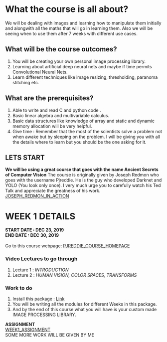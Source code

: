# What the course is all about?
We will be dealing with images and learning how to manipulate them initially and alongwith all the 
maths that will go in learning them. Also we will be seeing when to use them after 7 weeks with different use cases.

## What will be the course outcomes?
1. You will be creating your own personal image processing library.
2. Learning about artificial deep neural nets and maybe if time permits Convolutional Neural Nets.
3. Learn different techniques like image resizing, thresholding, paranoma stitching etc.

## What are the prerequisites?
1. Able to write and read C and python code .
2. Basic linear algebra and multivariable calculus.
3. Basic data structures like knowledge of array and static and dynamic memory allocation will be very helpful.
4. Give time : Remember that the most of the scientists solve a problem not when awake but by sleeping on the problem. I will be giving you with all the details where to learn but you should be the one asking for it.


## LETS START
**We will be using a great course that goes with the name Ancient Secrets of Computer Vision**
The course is originally given by Joseph Redmon who goes with the username Pjreddie. He is the guy who developed Darknet and YOLO (You look only once). I very much urge you to carefully watch his Ted Talk and appreciate the greatness of his work. [JOSEPH_REDMON_IN_ACTION](https://www.youtube.com/watch?v=Cgxsv1riJhI) 


# WEEK 1 DETAILS
**START DATE : DEC 23, 2019**<br />
**END DATE : DEC 30, 2019**<br />  
Go to this course webpage: [PJREDDIE_COURSE_HOMEPAGE](https://pjreddie.com/courses/computer-vision/)<br />
### Video Lectures to go through
1. Lecture 1 : *INTRODUCTION*
2. Lecture 2 : *HUMAN VISION, COLOR SPACES, TRANSFORMS*

### Work to do
1. Install this package : [Link](https://github.com/jalotra/Image_Processing_Starter_Package)
2. You will be writing all the modules for different Weeks in this package.
2. And by the end of this course what you will have is your custom made IMAGE PROCESSING LIBRARY.

**ASSIGNMENT**\
[WEEK1_ASSIGNMENT](https://docs.google.com/document/d/17XT1upUOsIYfTNb7nglv5Xjw7iSjTKXlmRZxGxB3TZU/edit?usp=sharing)<br />
SOME MORE WORK WILL BE GIVEN BY ME<br />



